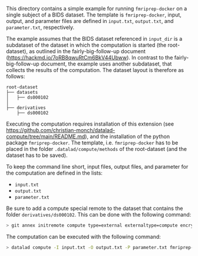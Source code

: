 This directory contains a simple example for running `fmriprep-docker` on a single subject of a BIDS dataset. The template is `fmriprep-docker`, input, output, and parameter files are defined in `input.txt`, `output.txt`, and `parameter.txt`, respectively.

The example assumes that the BIDS dataset referenced in `input_dir` is a subdataset of the dataset in which the computation is started (the root-dataset), as outlined in the fairly-big-follow-up document (https://hackmd.io/7oRB8qwuRtCm6BkV44Ubww). In contrast to the fairly-big-follow-up document, the example uses another subdataset, that collects the results of the computation. The dataset layout is therefore as follows:
```
root-dataset
├── datasets
│   ├── ds000102
│
├── derivatives
    ├── ds000102
```

Executing the computation requires installation of this extension (see https://github.com/christian-monch/datalad-compute/tree/main/README.md), and the installation of the python package `fmriprep-docker`. The template, i.e. `fmriprep-docker` has to be placed in the folder `.datalad/compute/methods` of the root-dataset (and the dataset has to be saved).

To keep the command line short, input files, output files, and parameter for the computation are defined in the lists:
- `input.txt`
- `output.txt`
- `parameter.txt`

Be sure to add a compute special remote to the dataset that contains the folder `derivatives/ds000102`.
This can be done with the following command:
```bash
> git annex initremote compute type=external externaltype=compute encryption=none
```

The computation can be executed with the following command:

```bash
> datalad compute -I input.txt -O output.txt -P parameter.txt fmriprep-docker
```
